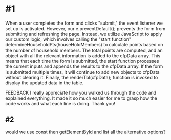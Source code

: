 <h1> #1</h1>
<p1>When a user completes the form and clicks "submit," the event listener we set up is activated. However, our e.preventDefault(); prevents the form from submitting and refreshing the page. Instead, we utilize JavaScript to apply our custom logic, which involves calling the "start function" determineHouseholdPts(houseHoldMembers) to calculate points based on the number of household members. The total points are computed, and an object with all the relevant information is added to the cfpData array. This means that each time the form is submitted, the start function processes the current inputs and appends the results to the cfpData array. If the form is submitted multiple times, it will continue to add new objects to cfpData without clearing it. Finally, the renderTbl(cfpData); function is invoked to display the updated data in the table.

FEEDBACK
I really appreciate how you walked us through the code and explained everything. It made it so much easier for me to grasp how the code works and what each line is doing. Thank you!</p1>
<h2>#2</h2>
<p2> would we use const then getElementById and list all the alternative options?